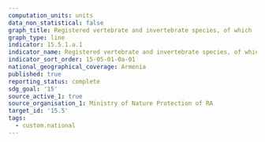 ```yaml
---
computation_units: units
data_non_statistical: false
graph_title: Registered vertebrate and invertebrate species, of which
graph_type: line
indicator: 15.5.1.a.1
indicator_name: Registered vertebrate and invertebrate species, of which
indicator_sort_order: 15-05-01-0a-01
national_geographical_coverage: Armenia
published: true
reporting_status: complete
sdg_goal: '15'
source_active_1: true
source_organisation_1: Ministry of Nature Protection of RA
target_id: '15.5'
tags:
  - custom.national
---
```

